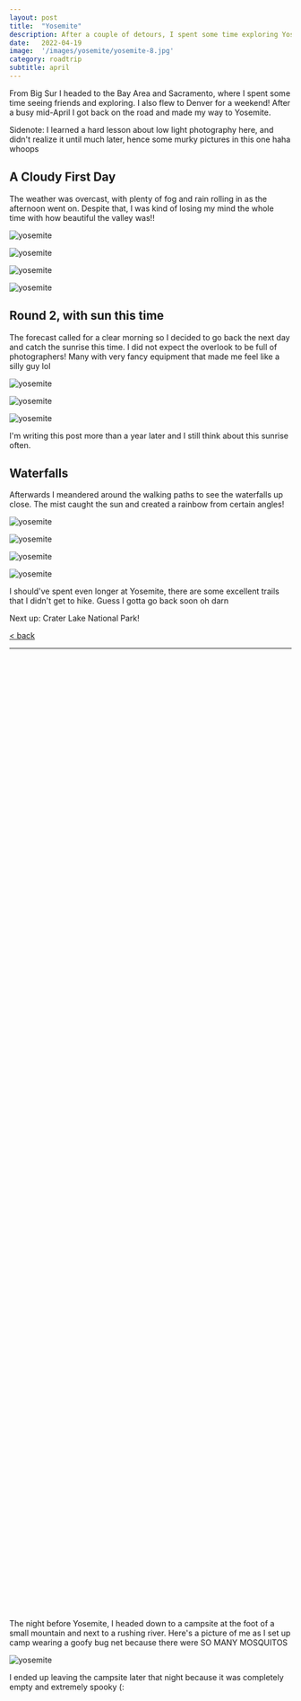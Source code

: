 ```yaml
---
layout: post
title:  "Yosemite"
description: After a couple of detours, I spent some time exploring Yosemite National Park.
date:   2022-04-19
image:  '/images/yosemite/yosemite-8.jpg'
category: roadtrip
subtitle: april
---
```


From Big Sur I headed to the Bay Area and Sacramento, where I spent some time seeing friends and exploring. I also flew to Denver for a weekend! After a busy mid-April I got back on the road and made my way to Yosemite. 

Sidenote: I learned a hard lesson about low light photography here, and didn't realize it until much later, hence some murky pictures in this one haha whoops

## A Cloudy First Day 

The weather was overcast, with plenty of fog and rain rolling in as the afternoon went on. Despite that, I was kind of losing my mind the whole time with how beautiful the valley was!! 

![yosemite]({{site.baseurl}}/images/yosemite/yosemite-3.jpg#wide)

![yosemite]({{site.baseurl}}/images/yosemite/yosemite-1.jpg#wide)

![yosemite]({{site.baseurl}}/images/yosemite/yosemite-2-crop.jpg#wide)

![yosemite]({{site.baseurl}}/images/yosemite/yosemite-7-crop.jpg#wide)

## Round 2, with sun this time

The forecast called for a clear morning so I decided to go back the next day and catch the sunrise this time. I did not expect the overlook to be full of photographers! Many with very fancy equipment that made me feel like a silly guy lol 


![yosemite]({{site.baseurl}}/images/yosemite/yosemite-8.jpg#wide)

![yosemite]({{site.baseurl}}/images/yosemite/yosemite-9.jpg#wide)

![yosemite]({{site.baseurl}}/images/yosemite/yosemite-4.jpg#wide)


I'm writing this post more than a year later and I still think about this sunrise often. 

## Waterfalls 

Afterwards I meandered around the walking paths to see the waterfalls up close. The mist caught the sun and created a rainbow from certain angles! 

![yosemite]({{site.baseurl}}/images/yosemite/yosemite-10.jpg#wide)

![yosemite]({{site.baseurl}}/images/yosemite/yosemite-11.jpg#wide)

![yosemite]({{site.baseurl}}/images/yosemite/yosemite-6.jpg#wide)

![yosemite]({{site.baseurl}}/images/yosemite/yosemite-5.jpg#wide)

I should've spent even longer at Yosemite, there are some excellent trails that I didn't get to hike. Guess I gotta go back soon oh darn

Next up: Crater Lake National Park! 

<a href="{{site.baseurl}}/roadtrip">&lt; back</a>

***

&nbsp;  
&nbsp;  
&nbsp;  
&nbsp;  
&nbsp;  
&nbsp;  
&nbsp;  
&nbsp;  
&nbsp;  
&nbsp;  
&nbsp;  
&nbsp;  
&nbsp;  
&nbsp;  
&nbsp;  
&nbsp;  
&nbsp;  
&nbsp;  
&nbsp;  
&nbsp;  
&nbsp;  
&nbsp;  
&nbsp;  
&nbsp;  
&nbsp;  
&nbsp;  
&nbsp;  
&nbsp;  
&nbsp;  
&nbsp;  
&nbsp;  
&nbsp;  
&nbsp;  
&nbsp;  
&nbsp;  
&nbsp;  
&nbsp;  
&nbsp;  
&nbsp;  
&nbsp;  
&nbsp;  
&nbsp;  
&nbsp;  
&nbsp;  
&nbsp;  
&nbsp;  
&nbsp;  
&nbsp;  
&nbsp;  
&nbsp;  
&nbsp;  
&nbsp;  
&nbsp;  
&nbsp;  
&nbsp;  
&nbsp;  
&nbsp;  
&nbsp;  
&nbsp;  
&nbsp;  
&nbsp;  
&nbsp;  
&nbsp;  
&nbsp;  
&nbsp;  
&nbsp;  
&nbsp;  
&nbsp;  
&nbsp;  
&nbsp;  
&nbsp;  
&nbsp;  
&nbsp;  
&nbsp;  
&nbsp;  
&nbsp;  
&nbsp;  
&nbsp;  
&nbsp;  
&nbsp;  
&nbsp;  
&nbsp;  
&nbsp;  
&nbsp;  
&nbsp;  
&nbsp;  
&nbsp;  
&nbsp;  
&nbsp;  
&nbsp;  
&nbsp;  
&nbsp;  
&nbsp;  
&nbsp;  
&nbsp;  
&nbsp;  
&nbsp;  
&nbsp;  
&nbsp;  
&nbsp;  

The night before Yosemite, I headed down to a campsite at the foot of a small mountain and next to a rushing river. Here's a picture of me as I set up camp wearing a goofy bug net because there were SO MANY MOSQUITOS 

![yosemite]({{site.baseurl}}/images/yosemite/yosemite-12.jpeg)

I ended up leaving the campsite later that night because it was completely empty and extremely spooky (: 